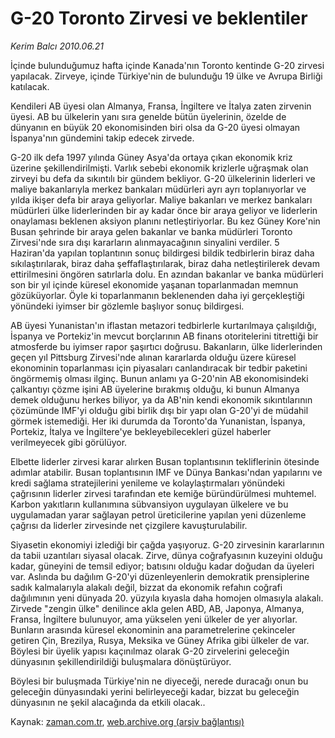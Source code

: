 # G-20 Toronto Zirvesi ve beklentiler

*Kerim Balcı 2010.06.21*

<td class="columnist-detail">
<p>İçinde bulunduğumuz hafta içinde Kanada'nın Toronto kentinde G-20 zirvesi yapılacak. Zirveye, içinde Türkiye'nin de bulunduğu 19 ülke ve Avrupa Birliği katılacak.</p>
<p>
<div id="haberMetinDiv">
<p> Kendileri AB üyesi olan Almanya, Fransa, İngiltere ve İtalya zaten zirvenin üyesi. AB bu ülkelerin yanı sıra genelde bütün üyelerinin, özelde de dünyanın en büyük 20 ekonomisinden biri olsa da G-20 üyesi olmayan İspanya'nın gündemini takip edecek zirvede.
<p>G-20 ilk defa 1997 yılında Güney Asya'da ortaya çıkan ekonomik kriz üzerine şekillendirilmişti. Varlık sebebi ekonomik krizlerle uğraşmak olan zirveyi bu defa da sıkıntılı bir gündem bekliyor. G-20 ülkelerinin liderleri ve maliye bakanlarıyla merkez bankaları müdürleri ayrı ayrı toplanıyorlar ve yılda ikişer defa bir araya geliyorlar. Maliye bakanları ve merkez bankaları müdürleri ülke liderlerinden bir ay kadar önce bir araya geliyor ve liderlerin onaylaması beklenen aksiyon planını netleştiriyorlar. Bu kez Güney Kore'nin Busan şehrinde bir araya gelen bakanlar ve banka müdürleri Toronto Zirvesi'nde sıra dışı kararların alınmayacağının sinyalini verdiler. 5 Haziran'da yapılan toplantının sonuç bildirgesi bildik tedbirlerin biraz daha sıkılaştırılarak, biraz daha şeffaflaştırılarak, biraz daha netleştirilerek devam ettirilmesini öngören satırlarla dolu. En azından bakanlar ve banka müdürleri son bir yıl içinde küresel ekonomide yaşanan toparlanmadan memnun gözüküyorlar. Öyle ki toparlanmanın beklenenden daha iyi gerçekleştiği yönündeki iyimser bir gözlemle başlıyor sonuç bildirgesi.
<p>AB üyesi Yunanistan'ın iflastan metazori tedbirlerle kurtarılmaya çalışıldığı, İspanya ve Portekiz'in mevcut borçlarının AB finans otoritelerini titrettiği bir atmosferde bu iyimser rapor şaşırtıcı doğrusu. Bakanların, ülke liderlerinden geçen yıl Pittsburg Zirvesi'nde alınan kararlarda olduğu üzere küresel ekonominin toparlanması için piyasaları canlandıracak bir tedbir paketini öngörmemiş olması ilginç. Bunun anlamı ya G-20'nin AB ekonomisindeki çalkantıyı çözme işini AB üyelerine bırakmış olduğu, ki bunun Almanya demek olduğunu herkes biliyor, ya da AB'nin kendi ekonomik sıkıntılarının çözümünde IMF'yi olduğu gibi birlik dışı bir yapı olan G-20'yi de müdahil görmek istemediği. Her iki durumda da Toronto'da Yunanistan, İspanya, Portekiz, İtalya ve İngiltere'ye bekleyebilecekleri güzel haberler verilmeyecek gibi görülüyor.
<p>Elbette liderler zirvesi karar alırken Busan toplantısının tekliflerinin ötesinde adımlar atabilir. Busan toplantısının IMF ve Dünya Bankası'ndan yapılarını ve kredi sağlama stratejilerini yenileme ve kolaylaştırmaları yönündeki çağrısının liderler zirvesi tarafından ete kemiğe büründürülmesi muhtemel. Karbon yakıtların kullanımına sübvansiyon uygulayan ülkelere ve bu uygulamadan yarar sağlayan petrol üreticilerine yapılan yeni düzenleme çağrısı da liderler zirvesinde net çizgilere kavuşturulabilir.
<p>Siyasetin ekonomiyi izlediği bir çağda yaşıyoruz. G-20 zirvesinin kararlarının da tabii uzantıları siyasal olacak. Zirve, dünya coğrafyasının kuzeyini olduğu kadar, güneyini de temsil ediyor; batısını olduğu kadar doğudan da üyeleri var. Aslında bu dağılım G-20'yi düzenleyenlerin demokratik prensiplerine sadık kalmalarıyla alakalı değil, bizzat da ekonomik refahın coğrafi dağılımının yeni dünyada 20. yüzyıla kıyasla daha homojen olmasıyla alakalı. Zirvede "zengin ülke" denilince akla gelen ABD, AB, Japonya, Almanya, Fransa, İngiltere bulunuyor, ama yükselen yeni ülkeler de yer alıyorlar. Bunların arasında küresel ekonominin ana parametrelerine çekinceler getiren Çin, Brezilya, Rusya, Meksika ve Güney Afrika gibi ülkeler de var. Böylesi bir üyelik yapısı kaçınılmaz olarak G-20 zirvelerini geleceğin dünyasının şekillendirildiği buluşmalara dönüştürüyor.
<p> Böylesi bir buluşmada Türkiye'nin ne diyeceği, nerede duracağı onun bu geleceğin dünyasındaki yerini belirleyeceği kadar, bizzat bu geleceğin dünyasının ne şekil alacağında da etkili olacak..</p></p></p></p></p></p></div>
</p>
<a href="http://web.archive.org/web/20110106174649/mailto:k.balci@zaman.com.tr">
</a></td>

Kaynak: [zaman.com.tr](http://zaman.com.tr/yazar.do?yazino=997775), [web.archive.org (arşiv bağlantısı)](http://web.archive.org/web/20110106174649/http://www.zaman.com.tr/yazar.do?yazino=997775)
